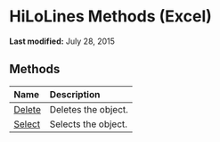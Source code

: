 
# HiLoLines Methods (Excel)

 **Last modified:** July 28, 2015


## Methods



|**Name**|**Description**|
|:-----|:-----|
| [Delete](c35ec177-37dc-692c-d7d6-0ea3ccd6841d.md)|Deletes the object.|
| [Select](147f4557-b486-01ba-ebea-1da5a99c51c8.md)|Selects the object.|
